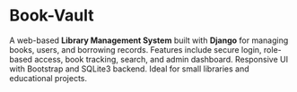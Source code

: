 # Book-Vault
A web-based **Library Management System** built with **Django** for managing books, users, and borrowing records. Features include secure login, role-based access, book tracking, search, and admin dashboard. Responsive UI with Bootstrap and SQLite3 backend. Ideal for small libraries and educational projects.
